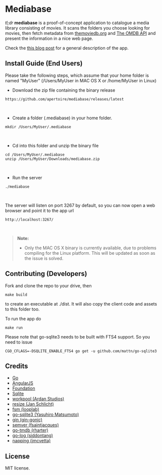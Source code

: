 Mediabase
=========

*tl;dr* **mediabase** is a proof-of-concept application to catalogue a media library consisting of movies. It scans the folders you choose looking for movies, then fetch metadata from [themoviedb.org](www.themoviedb.org) and [The OMDB API](www.omdbapi.com) and present the information in a nice web page.

Check the [this blog post](http://www.apertoire.net/introducing-mediabase) for a general description of the app.

## Install Guide (End Users)

Please take the following steps, which assume that your home folder is named "MyUser" (/Users/MyUser in MAC OS X or /home/MyUser in Linux)

- Download the zip file containing the binary release
<pre><code>https://github.com/apertoire/mediabase/releases/latest
</code></pre>
<br>

- Create a folder (.mediabase) in your home folder.
<pre><code>mkdir /Users/MyUser/.mediabase
</code></pre>
<br>

- Cd into this folder and unzip the binary file
<pre><code>cd /Users/MyUser/.mediabase
unzip /Users/MyUser/Downloads/mediabase.zip
</code></pre>
<br>

- Run the server
<pre><code>./mediabase
</code></pre>
<br>

The server will listen on port 3267 by default, so you can now open a web browser and point it to the app url
<pre><code>http://localhost:3267/
</code></pre>
<br>

> **Note:**
> - Only the MAC OS X binary is currently available, due to problems compiling for the Linux platform. This will be updated as soon as the issue is solved.

## Contributing (Developers)

Fork and clone the repo to your drive, then
<pre><code>make build
</code></pre>
to create an executable at ./dist. It will also copy the client code and assets to this folder too.

To run the app do
<pre><code>make run
</code></pre>

Please note that go-sqlite3 needs to be built with FTS4 support. So you need to issue
<pre><code>CGO_CFLAGS=-DSQLITE_ENABLE_FTS4 go get -u github.com/mattn/go-sqlite3
</code></pre>


## Credits

 - [Go](https://golang.org/)
 - [AngularJS](https://angularjs.org/)
 - [Foundation](http://foundation.zurb.com/)
 - [Sqlite](http://www.sqlite.org/)
 - [workpool (Ardan Studios)](https://github.com/goinggo/workpool)
 - [resize (Jan Schlicht)](https://github.com/nfnt/resize)
 - [fsm (looplab)](https://github.com/looplab/fsm)
 - [go-sqlite3 (Yasuhiro Matsumoto)](https://github.com/mattn/go-sqlite3)
 - [gin (gin-gonic)](https://github.com/gin-gonic/gin)
 - [semver (fsaintjacques)](https://github.com/fsaintjacques/semver-tool)
 - [go-tmdb (rharter)](https://github.com/rharter/go-tmdb)
 - [go-log (siddontang)](https://github.com/siddontang/go-log)
 - [napping (jmcvetta)](https://github.com/jmcvetta/napping)

## License
MIT license.